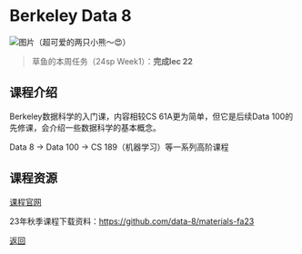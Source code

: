 # Berkeley Data 8

![图片](/data8/welcome.jpg)（超可爱的两只小熊～😍）

> 草鱼的本周任务（24sp Week1）：**完成lec 22**

## 课程介绍

Berkeley数据科学的入门课，内容相较CS 61A更为简单，但它是后续Data 100的先修课，会介绍一些数据科学的基本概念。

Data 8 -> Data 100 -> CS 189（机器学习）等一系列高阶课程

## 课程资源

[课程官网](https://www.data8.org/)

23年秋季课程下载资料：https://github.com/data-8/materials-fa23

[返回](/online_course)